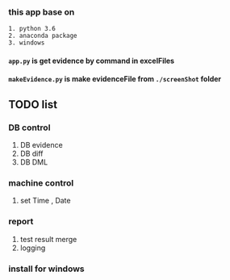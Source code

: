 ### this app base on
    1. python 3.6
    2. anaconda package
    3. windows 

#### `app.py` is get evidence by command in excelFiles
#### `makeEvidence.py` is make evidenceFile from `./screenShot` folder 


## TODO list 

### DB control 
1. DB evidence 
1. DB diff
1. DB DML

### machine control 
1. set Time , Date

### report 
1. test result merge 
1. logging

### install for windows

